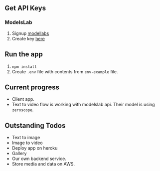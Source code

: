 ## Get API Keys 
### ModelsLab
1. Signup [modellabs]('https://modelslab.com/')
2. Create key [here]('https://modelslab.com/dashboard/apikeys')

## Run the app
1. `npm install`
2. Create `.env` file with contents from `env-example` file.

## Current progress
- Client app.
- Text to video flow is working with modelslab api. Their model is using `zeroscope`.
## Outstanding Todos
- Text to image 
- Image to video
- Deploy app on heroku
- Gallery
- Our own backend service.
- Store media and data on AWS.